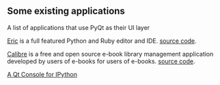## Some existing applications

A list of applications that use PyQt as their UI layer

[Eric](http://eric-ide.python-projects.org/index.html) is a full featured Python and Ruby editor and IDE.
    [source code](http://eric-ide.python-projects.org/eric-code.html).

[Calibre](http://calibre-ebook.com/) is a free and open source e-book library management application developed by users of e-books for users of e-books.
    [source code](http://manual.calibre-ebook.com/develop.html).

[A Qt Console for IPython](http://ipython.org/ipython-doc/dev/interactive/qtconsole.html)

